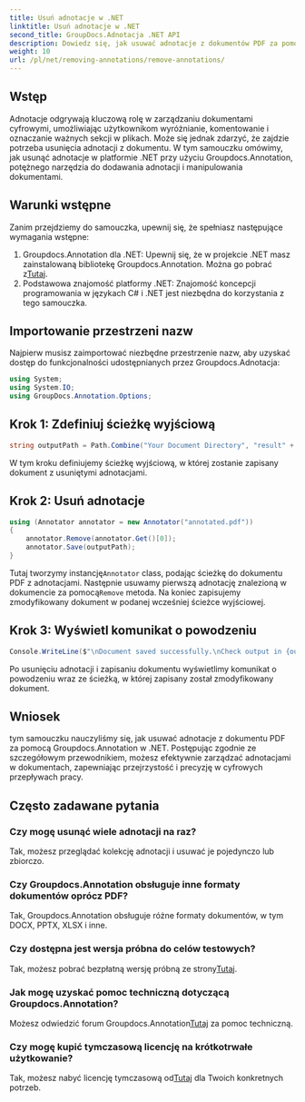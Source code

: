 ```yaml
---
title: Usuń adnotacje w .NET
linktitle: Usuń adnotacje w .NET
second_title: GroupDocs.Adnotacja .NET API
description: Dowiedz się, jak usuwać adnotacje z dokumentów PDF za pomocą Groupdocs.Annotation w .NET. Uprość proces zarządzania dokumentami cyfrowymi.
weight: 10
url: /pl/net/removing-annotations/remove-annotations/
---
```

## Wstęp
Adnotacje odgrywają kluczową rolę w zarządzaniu dokumentami cyfrowymi, umożliwiając użytkownikom wyróżnianie, komentowanie i oznaczanie ważnych sekcji w plikach. Może się jednak zdarzyć, że zajdzie potrzeba usunięcia adnotacji z dokumentu. W tym samouczku omówimy, jak usunąć adnotacje w platformie .NET przy użyciu Groupdocs.Annotation, potężnego narzędzia do dodawania adnotacji i manipulowania dokumentami.
## Warunki wstępne
Zanim przejdziemy do samouczka, upewnij się, że spełniasz następujące wymagania wstępne:
1.  Groupdocs.Annotation dla .NET: Upewnij się, że w projekcie .NET masz zainstalowaną bibliotekę Groupdocs.Annotation. Można go pobrać z[Tutaj](https://releases.groupdocs.com/annotation/net/).
2. Podstawowa znajomość platformy .NET: Znajomość koncepcji programowania w językach C# i .NET jest niezbędna do korzystania z tego samouczka.

## Importowanie przestrzeni nazw
Najpierw musisz zaimportować niezbędne przestrzenie nazw, aby uzyskać dostęp do funkcjonalności udostępnianych przez Groupdocs.Adnotacja:
```csharp
using System;
using System.IO;
using GroupDocs.Annotation.Options;
```
## Krok 1: Zdefiniuj ścieżkę wyjściową
```csharp
string outputPath = Path.Combine("Your Document Directory", "result" + Path.GetExtension("input.pdf"));
```
W tym kroku definiujemy ścieżkę wyjściową, w której zostanie zapisany dokument z usuniętymi adnotacjami.
## Krok 2: Usuń adnotacje
```csharp
using (Annotator annotator = new Annotator("annotated.pdf"))
{
    annotator.Remove(annotator.Get()[0]);
    annotator.Save(outputPath);
}
```
 Tutaj tworzymy instancję`Annotator` class, podając ścieżkę do dokumentu PDF z adnotacjami. Następnie usuwamy pierwszą adnotację znalezioną w dokumencie za pomocą`Remove` metoda. Na koniec zapisujemy zmodyfikowany dokument w podanej wcześniej ścieżce wyjściowej.
## Krok 3: Wyświetl komunikat o powodzeniu
```csharp
Console.WriteLine($"\nDocument saved successfully.\nCheck output in {outputPath}.");
```
Po usunięciu adnotacji i zapisaniu dokumentu wyświetlimy komunikat o powodzeniu wraz ze ścieżką, w której zapisany został zmodyfikowany dokument.

## Wniosek
tym samouczku nauczyliśmy się, jak usuwać adnotacje z dokumentu PDF za pomocą Groupdocs.Annotation w .NET. Postępując zgodnie ze szczegółowym przewodnikiem, możesz efektywnie zarządzać adnotacjami w dokumentach, zapewniając przejrzystość i precyzję w cyfrowych przepływach pracy.
## Często zadawane pytania
### Czy mogę usunąć wiele adnotacji na raz?
Tak, możesz przeglądać kolekcję adnotacji i usuwać je pojedynczo lub zbiorczo.
### Czy Groupdocs.Annotation obsługuje inne formaty dokumentów oprócz PDF?
Tak, Groupdocs.Annotation obsługuje różne formaty dokumentów, w tym DOCX, PPTX, XLSX i inne.
### Czy dostępna jest wersja próbna do celów testowych?
 Tak, możesz pobrać bezpłatną wersję próbną ze strony[Tutaj](https://releases.groupdocs.com/).
### Jak mogę uzyskać pomoc techniczną dotyczącą Groupdocs.Annotation?
 Możesz odwiedzić forum Groupdocs.Annotation[Tutaj](https://forum.groupdocs.com/c/annotation/10) za pomoc techniczną.
### Czy mogę kupić tymczasową licencję na krótkotrwałe użytkowanie?
 Tak, możesz nabyć licencję tymczasową od[Tutaj](https://purchase.groupdocs.com/temporary-license/) dla Twoich konkretnych potrzeb.